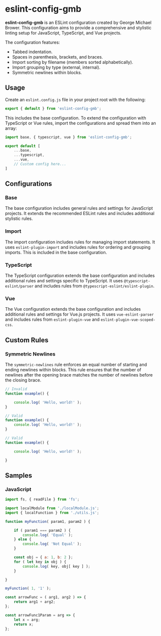 # eslint-config-gmb

**eslint-config-gmb** is an ESLint configuration created by George Michael Brower. This configuration aims to provide a comprehensive and stylistic linting setup for JavaScript, TypeScript, and Vue projects.

The configuration features:

- Tabbed indentation.
- Spaces in parenthesis, brackets, and braces.
- Import sorting by filename (members sorted alphabetically).
- Import grouping by type (external, internal).
- Symmetric newlines within blocks.


## Usage

Create an `eslint.config.js` file in your project root with the following:

```js
export { default } from 'eslint-config-gmb';
```

This includes the base configuration. To extend the configuration with TypeScript or Vue rules, import the configurations and spread them into an array:

```js
import base, { typescript, vue } from 'eslint-config-gmb';

export default [
	...base,
	...typescript,
	...vue,
	// Custom config here...
]
```

## Configurations

### Base

The base configuration includes general rules and settings for JavaScript projects. It extends the recommended ESLint rules and includes additional stylistic rules.

### Import

The import configuration includes rules for managing import statements. It uses `eslint-plugin-import` and includes rules for ordering and grouping imports. This is included in the base configuration.

### TypeScript

The TypeScript configuration extends the base configuration and includes additional rules and settings specific to TypeScript. It uses `@typescript-eslint/parser` and includes rules from `@typescript-eslint/eslint-plugin`.

### Vue

The Vue configuration extends the base configuration and includes additional rules and settings for Vue.js projects. It uses `vue-eslint-parser` and includes rules from `eslint-plugin-vue` and `eslint-plugin-vue-scoped-css`.


## Custom Rules

### Symmetric Newlines

The `symmetric-newlines` rule enforces an equal number of starting and ending newlines within blocks. This rule ensures that the number of newlines after the opening brace matches the number of newlines before the closing brace.

```js
// Invalid
function example() {

	console.log( 'Hello, world!' );
}

// Valid
function example() {
	console.log( 'Hello, world!' );
}

// Valid
function example() {

	console.log( 'Hello, world!' );

}
```

## Samples

### JavaScript

```js
import fs, { readFile } from 'fs';

import localModule from './localModule.js';
import { localFunction } from './utils.js';

function myFunction( param1, param2 ) {

	if ( param1 === param2 ) {
		console.log( 'Equal' );
	} else {
		console.log( 'Not Equal' );
	}

	const obj = { a: 1, b: 2 };
	for ( let key in obj ) {
		console.log( key, obj[ key ] );
	}

}

myFunction( 1, '1' );

const arrowFunc = ( arg1, arg2 ) => {
	return arg1 + arg2;
};

const arrowFunc1Param = arg => {
	let x = arg;
	return x;
};
```
